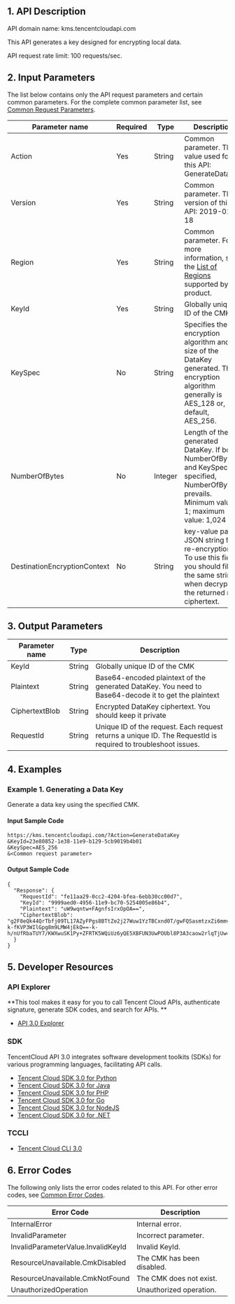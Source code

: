 ## 1. API Description

API domain name: kms.tencentcloudapi.com

This API generates a key designed for encrypting local data.

API request rate limit: 100 requests/sec.

## 2. Input Parameters

The list below contains only the API request parameters and certain common parameters. For the complete common parameter list, see [Common Request Parameters](/document/api/573/34406).

| Parameter name | Required | Type | Description |
|---------|---------|---------|---------|
| Action | Yes | String | Common parameter. The value used for this API: GenerateDataKey |
| Version | Yes | String | Common parameter. The version of this API: 2019-01-18 |
| Region | Yes | String | Common parameter. For more information, see the [List of Regions](/document/api/573/34406#.E5.9C.B0.E5.9F.9F.E5.88.97.E8.A1.A8) supported by the product. |
| KeyId | Yes | String | Globally unique ID of the CMK |
| KeySpec | No | String | Specifies the encryption algorithm and the size of the DataKey generated. The encryption algorithm generally is AES_128 or, by default, AES_256. |
| NumberOfBytes | No | Integer | Length of the generated DataKey. If both NumberOfBytes and KeySpec are specified, NumberOfBytes prevails. Minimum value: 1; maximum value: 1,024 |
| DestinationEncryptionContext | No | String | key-value pair JSON string for re-encryption. To use this field, you should fill the same string when decrypting the returned new ciphertext. |  

## 3. Output Parameters

| Parameter name | Type | Description |
|---------|---------|---------|
| KeyId | String | Globally unique ID of the CMK |
| Plaintext | String | Base64-encoded plaintext of the generated DataKey. You need to Base64-decode it to get the plaintext |
| CiphertextBlob | String | Encrypted DataKey ciphertext. You should keep it private |
| RequestId | String | Unique ID of the request. Each request returns a unique ID. The RequestId is required to troubleshoot issues. |

## 4. Examples

### Example 1. Generating a Data Key

Generate a data key using the specified CMK.

#### Input Sample Code

```
https://kms.tencentcloudapi.com/?Action=GenerateDataKey
&KeyId=23e80852-1e38-11e9-b129-5cb9019b4b01
&KeySpec=AES_256
&<Common request parameter>
```

#### Output Sample Code

```
{
  "Response": {
    "RequestId": "fe11aa29-0cc2-4204-bfea-6ebb30cc00d7",
    "KeyId": "9999aed0-4956-11e9-bc70-5254005e86b4",
    "Plaintext": "uW9wqntw+FAgnfsIrxOpOA==",
    "CiphertextBlob": "g2F8eQk44QrTbfj09TL17AZyFPgs8BTtZe2j27Wuw1YzTBCxnd0T/gwFQSasmtzxZi6mmvD7DCjCE+LxJmdhXQ==-k-fKVP3WIlGpg8m9LMW4jEkQ==-k-h/nUfRbaTUY7/KWXwuSK1Py+ZFRTK5WQiUz6yQE5XBFUN3UwPOUbl8P3A3caow2rlqTjUw=="
  }
}
```


## 5. Developer Resources

### API Explorer

**This tool makes it easy for you to call Tencent Cloud APIs,  authenticate signature, generate SDK codes, and search for APIs. **

* [API 3.0 Explorer](https://console.cloud.tencent.com/api/explorer?Product=kms&Version=2019-01-18&Action=GenerateDataKey)

### SDK

TencentCloud API 3.0 integrates software development toolkits (SDKs) for various programming languages, facilitating API calls. 

* [Tencent Cloud SDK 3.0 for Python](https://github.com/TencentCloud/tencentcloud-sdk-python)
* [Tencent Cloud SDK 3.0 for Java](https://github.com/TencentCloud/tencentcloud-sdk-java)
* [Tencent Cloud SDK 3.0 for PHP](https://github.com/TencentCloud/tencentcloud-sdk-php)
* [Tencent Cloud SDK 3.0 for Go](https://github.com/TencentCloud/tencentcloud-sdk-go)
* [Tencent Cloud SDK 3.0 for NodeJS](https://github.com/TencentCloud/tencentcloud-sdk-nodejs)
* [Tencent Cloud SDK 3.0 for .NET](https://github.com/TencentCloud/tencentcloud-sdk-dotnet)

### TCCLI

* [Tencent Cloud CLI 3.0](https://cloud.tencent.com/document/product/440/6176)

## 6. Error Codes

The following only lists the error codes related to this API. For other error codes, see [Common Error Codes](/document/api/573/15694#.E5.85.AC.E5.85.B1.E9.94.99.E8.AF.AF.E7.A0.81).

| Error Code | Description |
|---------|---------|
| InternalError | Internal error. |
| InvalidParameter | Incorrect parameter. |
| InvalidParameterValue.InvalidKeyId | Invalid KeyId. |
| ResourceUnavailable.CmkDisabled | The CMK has been disabled. |
| ResourceUnavailable.CmkNotFound | The CMK does not exist. |
| UnauthorizedOperation | Unauthorized operation. |
